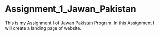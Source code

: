 # Assignment_1_Jawan_Pakistan
This is my Assignment 1 of Jawan Pakistan Program. In this Assignment I will  create a landing page of website.
